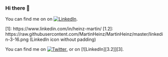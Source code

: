 ### Hi there 👋

You can find me on  on [![LinkedIn][1]][1.2].

<!-- Links --!>

[1]: https://www.linkedin.com/in/heinz-martin/
[1.2]: https://raw.githubusercontent.com/MartinHeinz/MartinHeinz/master/linkedin-3-16.png (LinkedIn icon without padding)

<!-- Actual text -->

You can find me on [![Twitter][1.2]][1], or on [![LinkedIn][3.2]][3].

<!-- Icons -->

[1.2]: http://i.imgur.com/wWzX9uB.png (twitter icon without padding)
[2.2]: https://raw.githubusercontent.com/MartinHeinz/MartinHeinz/master/linkedin-3-16.png (LinkedIn icon without padding)

<!-- Links to your social media accounts -->

[1]: https://twitter.com/Martin_Heinz_
[2]: https://www.linkedin.com/in/heinz-martin/
